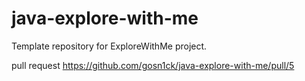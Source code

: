 # java-explore-with-me
Template repository for ExploreWithMe project.

pull request https://github.com/gosn1ck/java-explore-with-me/pull/5